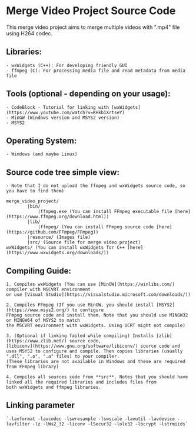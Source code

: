 # Merge Video Project Source Code

This merge video project aims to merge multiple videos with ".mp4" file using H264 codec.
## Libraries:
    - wxWidgets (C++): For developing friendly GUI
    - ffmpeg (C): For processing media file and read metadata from media file
## Tools (optional - depending on your usage):
	- CodeBlock - Tutorial for linking with [wxWidgets](https://www.youtube.com/watch?v=KHkb1XrtseY)
	- MinGW (Windows version and MSYS2 version)
  	- MSYS2
## Operating System: 
	- Windows (and maybe Linux)
## Source code tree simple view:

	- Note that I do not upload the ffmpeg and wxWidgets source code, so you have to find them)
	
	merge_video_project/
			|bin/
   			    |ffmpeg.exe (You can install FFmpeg executable file [here](https://www.ffmpeg.org/download.html))
			|lib/
   			    |ffmpeg/ (You can install FFmpeg source code [here](https://github.com/FFmpeg/FFmpeg))
			|resource/ (Images file)
			|src/ (Source file for merge video project)
	wxWidgets/ (You can install wxWidgets for C++ [here](https://www.wxwidgets.org/downloads/))
## Compiling Guide:
	1. Compiles wxWidgets (You can use [MinGW](https://winlibs.com/) compiler with MSCVRT environment
	or use [Visual Studio](https://visualstudio.microsoft.com/downloads/))
 
	2. Compiles FFmpeg (If you use MinGW, you should install [MSYS2](https://www.msys2.org/) to configure
	FFmpeg source code and install them. Note that you should use MINGW32 or MINGW64 of MSYS2 to match
	the MSCVRT environment with wxWidgets. Using UCRT might not compile)
 
	3. (Optional if linking failed while compiling) Installs [zlib](https://www.zlib.net/) source code, 
	[libiconv](https://www.gnu.org/software/libiconv/) source code and 
	uses MSYS2 to configure and compile. Then copies libraries (usually ".dll", ".o", ".a" files) to your compiler.
	(These libraries are not available in Windows and these are required from FFmpeg library)
 
	4. Compiles all sources code from **src**. Notes that you should have linked all the required libraries and includes files from
	both wxWidgets and ffmpeg libraries.
	
## Linking parameter
	`-lavformat -lavcodec -lswresample -lswscale -lavutil -lavdevice -lavfilter -lz -lWs2_32 -liconv -lSecur32 -lole32 -lbcrypt -lstrmiids`

	
